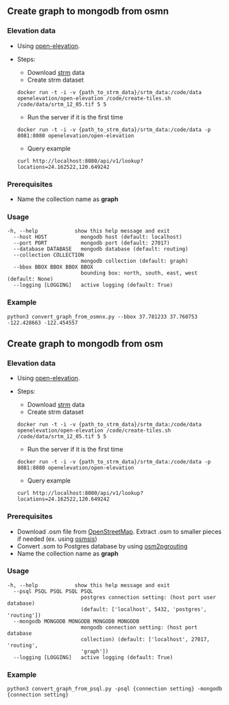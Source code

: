 ## Create graph to mongodb from osmn

### Elevation data
* Using [open-elevation](https://github.com/Jorl17/open-elevation).
* Steps:
	* Download [strm](http://srtm.csi.cgiar.org/srtmdata/) data
	* Create strm dataset 
	
	```
	docker run -t -i -v {path_to_strm_data}/srtm_data:/code/data openelevation/open-elevation /code/create-tiles.sh /code/data/srtm_12_05.tif 5 5
	```
	
	* Run the server if it is the first time

	```
	docker run -t -i -v {path_to_strm_data}/srtm_data:/code/data -p 8081:8080 openelevation/open-elevation
	```
	
	* Query example
	
	```
	curl http://localhost:8080/api/v1/lookup?locations=24.162522,120.649242
	```
 
### Prerequisites
* Name the collection name as **graph**

### Usage
``` 
-h, --help            show this help message and exit
  --host HOST           mongodb host (default: localhost)
  --port PORT           mongodb port (default: 27017)
  --database DATABASE   mongodb database (default: routing)
  --collection COLLECTION
                        mongodb collection (default: graph)
  --bbox BBOX BBOX BBOX BBOX
                        bounding box: north, south, east, west (default: None)
  --logging [LOGGING]   active logging (default: True)
```

### Example
```
python3 convert_graph_from_osmnx.py --bbox 37.781233 37.760753 -122.428663 -122.454557
```

## Create graph to mongodb from osm

### Elevation data
* Using [open-elevation](https://github.com/Jorl17/open-elevation).
* Steps:
	* Download [strm](http://srtm.csi.cgiar.org/srtmdata/) data
	* Create strm dataset 
	
	```
	docker run -t -i -v {path_to_strm_data}/srtm_data:/code/data openelevation/open-elevation /code/create-tiles.sh /code/data/srtm_12_05.tif 5 5
	```
	
	* Run the server if it is the first time

	```
	docker run -t -i -v {path_to_strm_data}/srtm_data:/code/data -p 8081:8080 openelevation/open-elevation
	```
	
	* Query example
	
	```
	curl http://localhost:8080/api/v1/lookup?locations=24.162522,120.649242
	```


### Prerequisites
* Download .osm file from [OpenStreetMap](https://wiki.openstreetmap.org/wiki/Planet.osm). Extract .osm to smaller pieces if needed (ex. using [osmsis](https://wiki.openstreetmap.org/wiki/Osmosis))
* Convert .som to Postgres database by using [osm2pgrouting](http://pgrouting.org/docs/tools/osm2pgrouting.html)
* Name the collection name as **graph**


### Usage
```
-h, --help            show this help message and exit
  --psql PSQL PSQL PSQL PSQL
                        postgres connection setting: (host port user database)
                        (default: ['localhost', 5432, 'postgres', 'routing'])
  --mongodb MONGODB MONGODB MONGODB MONGODB
                        mongodb connection setting: (host port database
                        collection) (default: ['localhost', 27017, 'routing',
                        'graph'])
  --logging [LOGGING]   active logging (default: True)
```

### Example
```
python3 convert_graph_from_psql.py -psql {connection setting} -mongodb {connection setting}
```
